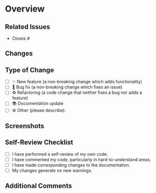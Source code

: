<!-- レビューは日本語で行うこと -->

# Overview

## Related Issues

- Closes #

## Changes

<!-- 変更の意味の塊ごとに階層立てて記述する -->

## Type of Change

- [ ] ✨ New feature (a non-breaking change which adds functionality)
- [ ] 🐛 Bug fix (a non-breaking change which fixes an issue)
- [ ] ♻️ Refactoring (a code change that neither fixes a bug nor adds a feature)
- [ ] 📚 Documentation update
- [ ] ⚙️ Other (please describe):

## Screenshots

## Self-Review Checklist

- [ ] I have performed a self-review of my own code.
- [ ] I have commented my code, particularly in hard-to-understand areas.
- [ ] I have made corresponding changes to the documentation.
- [ ] My changes generate no new warnings.

## Additional Comments
